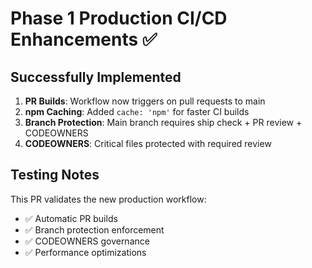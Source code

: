 # Phase 1 Production CI/CD Enhancements ✅

## Successfully Implemented

1. **PR Builds**: Workflow now triggers on pull requests to main
2. **npm Caching**: Added `cache: 'npm'` for faster CI builds  
3. **Branch Protection**: Main branch requires ship check + PR review + CODEOWNERS
4. **CODEOWNERS**: Critical files protected with required review

## Testing Notes

This PR validates the new production workflow:
- ✅ Automatic PR builds
- ✅ Branch protection enforcement
- ✅ CODEOWNERS governance
- ✅ Performance optimizations